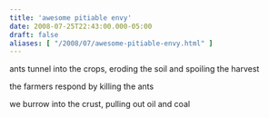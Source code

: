 ```yaml
---
title: 'awesome pitiable envy'
date: 2008-07-25T22:43:00.000-05:00
draft: false
aliases: [ "/2008/07/awesome-pitiable-envy.html" ]
---
```


ants tunnel into the crops, eroding the soil and spoiling the harvest  
  
the farmers respond by killing the ants  
  
we burrow into the crust, pulling out oil and coal